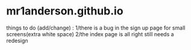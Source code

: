# mr1anderson.github.io
things to do (add/change) :
1/there is a bug in the sign up page for small screens(extra white space)
2/the index page is all right still needs a redesign
